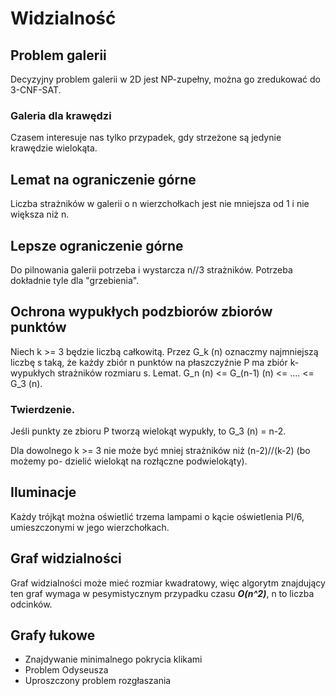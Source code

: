 # Widzialność

## Problem galerii

Decyzyjny problem galerii w 2D jest NP-zupełny,
można go zredukować do 3-CNF-SAT.

### Galeria dla krawędzi

Czasem interesuje nas tylko przypadek, gdy strzeżone są jedynie krawędzie
wielokąta.

## Lemat na ograniczenie górne

Liczba strażników w galerii o n wierzchołkach jest nie mniejsza od 1 i nie
większa niż n.

## Lepsze ograniczenie górne

Do pilnowania galerii potrzeba i wystarcza n//3 strażników.
Potrzeba dokładnie tyle dla "grzebienia".

## Ochrona wypukłych podzbiorów zbiorów punktów

Niech k >= 3 będzie liczbą całkowitą. Przez G_k (n)
oznaczmy najmniejszą liczbę s taką, że każdy zbiór
n punktów na płaszczyźnie P ma zbiór k-wypukłych
strażników rozmiaru s.
Lemat.
G_n (n) <= G_(n-1) (n) <= .... <= G_3 (n).

### Twierdzenie.

Jeśli punkty ze zbioru P tworzą wielokąt wypukły,
to G_3 (n) = n-2.

Dla dowolnego k >= 3 nie może być
mniej strażników niż (n-2)//(k-2) (bo możemy po-
dzielić wielokąt na rozłączne podwielokąty).


## Iluminacje

Każdy trójkąt można oświetlić trzema lampami o kącie oświetlenia PI/6,
umieszczonymi w jego wierzchołkach.

## Graf widzialności

Graf widzialności może mieć rozmiar kwadratowy, więc algorytm znajdujący ten
graf wymaga w pesymistycznym przypadku czasu ***O(n^2)***, n to liczba odcinków.


## Grafy łukowe

* Znajdywanie minimalnego pokrycia klikami
* Problem Odyseusza
* Uproszczony problem rozgłaszania